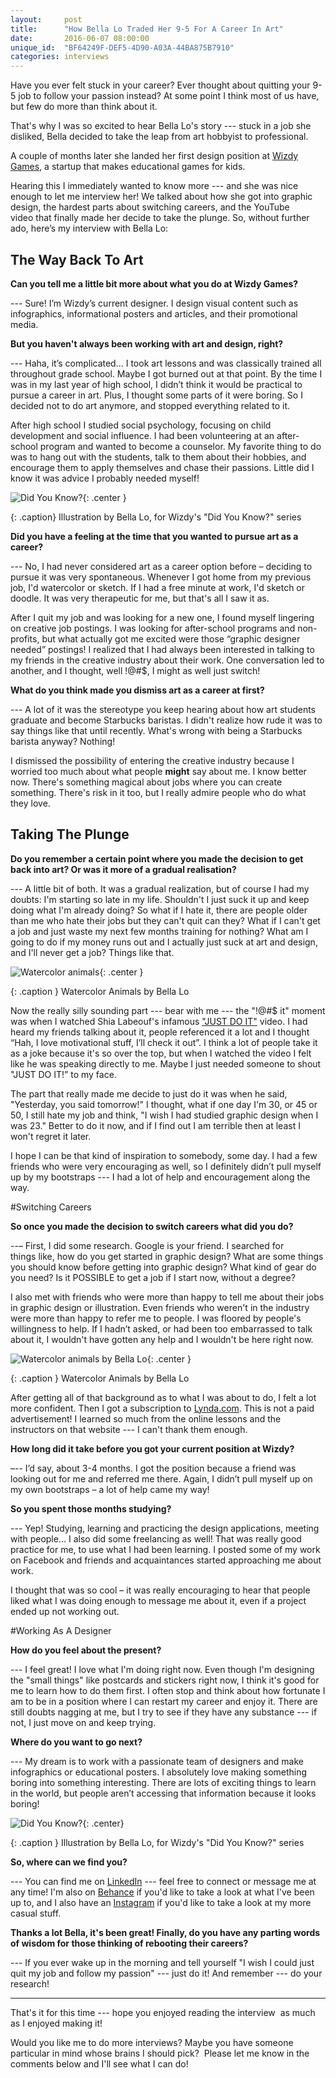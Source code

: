 ```yaml
---
layout:     post
title:      "How Bella Lo Traded Her 9-5 For A Career In Art"
date:       2016-06-07 08:00:00
unique_id:  "BF64249F-DEF5-4D90-A03A-44BA875B7910"
categories: interviews
---
```


Have you ever felt stuck in your career? Ever thought about quitting
your 9-5 job to follow your passion instead? At some point I think
most of us have, but few do more than think about it.

That's why I was so excited to hear Bella Lo's story --- stuck in a job
she disliked, Bella decided to take the leap from art hobbyist to
professional.

A couple of months later she landed her first design position
at [Wizdy Games](http://wizdygames.com/), a startup that makes
educational games for kids.

Hearing this I immediately wanted to know more --- and she was nice
enough to let me interview her! We talked about how she got into
graphic design, the hardest parts about switching careers, and the
YouTube video that finally made her decide to take the plunge. So,
without further ado, here’s my interview with Bella Lo:

The Way Back To Art
-------------------

**Can you tell me a little bit more about what you do at Wizdy Games?**

--- Sure! I’m Wizdy’s current designer. I design visual content such as
infographics, informational posters and articles, and their
promotional media.

**But you haven't always been working with art and design, right?**

--- Haha, it’s complicated… I took art lessons and was classically
trained all throughout grade school. Maybe I got burned out at that
point. By the time I was in my last year of high school, I didn’t
think it would be practical to pursue a career in art. Plus, I thought
some parts of it were boring. So I decided not to do art anymore, and
stopped everything related to it.

After high school I studied social psychology, focusing on child
development and social influence. I had been volunteering at an
after-school program and wanted to become a counselor. My favorite
thing to do was to hang out with the students, talk to them about
their hobbies, and encourage them to apply themselves and chase their
passions. Little did I know it was advice I probably needed myself!

![Did You Know?](/assets/bella-lo-winter.png){: .center }

{: .caption}
Illustration by Bella Lo, for Wizdy's "Did You Know?" series

**Did you have a feeling at the time that you wanted to pursue art as
a career?**

--- No, I had never considered art as a career option before –
deciding to pursue it was very spontaneous. Whenever I got home from
my previous job, I'd watercolor or sketch. If I had a free minute at
work, I'd sketch or doodle. It was very therapeutic for me, but that's
all I saw it as.

After I quit my job and was looking for a new one, I found myself
lingering on creative job postings. I was looking for after-school
programs and non-profits, but what actually got me excited were those
“graphic designer needed” postings! I realized that I had always been
interested in talking to my friends in the creative industry about
their work. One conversation led to another, and I thought, well !@#$,
I might as well just switch!

**What do you think made you dismiss art as a career at first?**

--- A lot of it was the stereotype you keep hearing about how art
students graduate and become Starbucks baristas. I didn't realize how
rude it was to say things like that until recently. What's wrong with
being a Starbucks barista anyway? Nothing!

I dismissed the possibility of entering the creative industry because
I worried too much about what people **might** say about me.
I know better now. There's something magical about jobs where you can
create something. There's risk in it too, but I really admire people
who do what they love.

Taking The Plunge
-----------------

**Do you remember a certain point where you made the decision to get
back into art? Or was it more of a gradual realisation?**

--- A little bit of both. It was a gradual realization, but of course
I had my doubts: I'm starting so late in my life. Shouldn't I just
suck it up and keep doing what I'm already doing? So what if I hate
it, there are people older than me who hate their jobs but they can't
quit can they? What if I can't get a job and just waste my next few
months training for nothing? What am I going to do if my money runs
out and I actually just suck at art and design, and I'll never get
a job? Things like that.

![Watercolor animals](/assets/bella-lo-fox.jpg){: .center }

{: .caption }
Watercolor Animals by Bella Lo

Now the really silly sounding part --- bear with me --- the "!@#$ it"
moment was when I watched Shia Labeouf's infamous ["JUST DO
IT"](https://www.youtube.com/watch?v=ZXsQAXx_ao0) video. I had heard
my friends talking about it, people referenced it a lot and I thought
“Hah, I love motivational stuff, I’ll check it out”. I think a lot of
people take it as a joke because it's so over the top, but when
I watched the video I felt like he was speaking directly to me. Maybe
I just needed someone to shout "JUST DO IT!” to my face.

The part that really made me decide to just do it was when he said,
"Yesterday, you said tomorrow!" I thought, what if one day I'm 30, or
45 or 50, I still hate my job and think, "I wish I had studied graphic
design when I was 23." Better to do it now, and if I find out I am
terrible then at least I won't regret it later.

I hope I can be that kind of inspiration to somebody, some day. I had
a few friends who were very encouraging as well, so I definitely
didn’t pull myself up by my bootstraps --- I had a lot of help and
encouragement along the way.

#Switching Careers

**So once you made the decision to switch careers what did you do?**

--– First, I did some research. Google is your friend. I searched for
things like, how do you get started in graphic design? What are some
things you should know before getting into graphic design? What kind
of gear do you need? Is it POSSIBLE to get a job if I start now,
without a degree?

I also met with friends who were more than happy to tell me about
their jobs in graphic design or illustration. Even friends who weren't
in the industry were more than happy to refer me to people. I was
floored by people's willingness to help. If I hadn’t asked, or had
been too embarrassed to talk about it, I wouldn't have gotten any help
and I wouldn't be here right now.

![Watercolor animals by Bella
Lo](/assets/bella-lo-dog-and-canary.jpg){: .center }

{: .caption }
Watercolor Animals by Bella Lo

After getting all of that background as to what I was about to do,
I felt a lot more confident. Then I got a subscription to
[Lynda.com](http://lynda.com/). This is not a paid advertisement!
I learned so much from the online lessons and the instructors on that
website --- I can't thank them enough.

**How long did it take before you got your current position at
Wizdy?**

–-- I’d say, about 3-4 months. I got the position because a friend was
looking out for me and referred me there. Again, I didn’t pull myself
up on my own bootstraps – a lot of help came my way!

**So you spent those months studying?**

--- Yep! Studying, learning and practicing the design applications,
meeting with people… I also did some freelancing as well! That was
really good practice for me, to use what I had been learning. I posted
some of my work on Facebook and friends and acquaintances started
approaching me about work.

I thought that was so cool – it was really encouraging to hear that
people liked what I was doing enough to message me about it, even if
a project ended up not working out.

#Working As A Designer

**How do you feel about the present?**

--- I feel great! I love what I'm doing right now. Even though I'm
designing the "small things" like postcards and stickers right now,
I think it's good for me to learn how to do them first. I often stop
and think about how fortunate I am to be in a position where I can
restart my career and enjoy it. There are still doubts nagging at me,
but I try to see if they have any substance --- if not, I just move on
and keep trying.

**Where do you want to go next?**

--- My dream is to work with a passionate team of designers and make
infographics or educational posters. I absolutely love making
something boring into something interesting. There are lots of
exciting things to learn in the world, but people aren’t accessing
that information because it looks boring!

![Did You Know?](/assets/bella-lo-nintendo-controller.png){: .center}

{: .caption }
Illustration by Bella Lo, for Wizdy's "Did You Know?" series

**So, where can we find you?**

--- You can find me on
[LinkedIn](https://www.linkedin.com/in/bellalo) --- feel free to connect
or message me at any time! I'm also on
[Behance](http://behance.net/isa-bella) if you'd like to take a look
at what I've been up to, and I also have
an [Instagram](https://www.instagram.com/iis.bella) if you'd like to
take a look at my more casual stuff.

**Thanks a lot Bella, it's been great! Finally, do you have any
parting words of wisdom for those thinking of rebooting their
careers?**

--- If you ever wake up in the morning and tell yourself "I wish
I could just quit my job and follow my passion" --- just do it! And
remember --- do your research!

---

That's it for this time --- hope you enjoyed reading the interview  as
much as I enjoyed making it!

Would you like me to do more interviews? Maybe you have someone
particular in mind whose brains I should pick?  Please let me know in
the comments below and I'll see what I can do!
